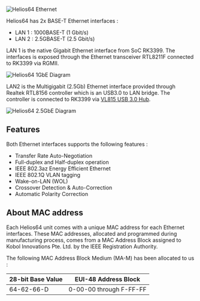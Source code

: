 ![Helios64 Ethernet](/helios64/img/ethernet/helios64_ethernet.jpg)

Helios64 has 2x BASE-T Ethernet interfaces :

* LAN 1 : 1000BASE-T (1 Gbit/s)
* LAN 2 : 2.5GBASE-T (2.5 Gbit/s)

LAN 1 is the native Gigabit Ethernet interface from SoC RK3399. The interfaces is exposed through the Ethernet transceiver RTL8211F connected to RK3399 via RGMII.

![Helios64 1GbE Diagram](/helios64/img/ethernet/helios64_1gbe_diagram.jpg)

LAN2 is the Multigigabit (2.5Gb) Ethernet interface provided through Realtek RTL8156 controller which is an USB3.0 to LAN bridge. The controller is connected to RK3399 via [VL815 USB 3.0 Hub](/helios64/usb/#usb-on-helios64).

![Helios64 2.5GbE Diagram](/helios64/img/ethernet/helios64_2-5gbe_diagram.jpg)

## Features

Both Ethernet interfaces supports the following features :

* Transfer Rate Auto-Negotiation
* Full-duplex and Half-duplex operation
* IEEE 802.3az Energy Efficient Ethernet
* IEEE 802.1Q VLAN tagging
* Wake-on-LAN (WOL)
* Crossover Detection & Auto-Correction
* Automatic Polarity Correction

## About MAC address

Each Helios64 unit comes with a unique MAC address for each Ethernet interfaces. These MAC addresses, allocated and programmed during manufacturing process, comes from a MAC Address Block assigned to Kobol Innovations Pte. Ltd. by the IEEE Registration Authority.

The following MAC Address Block Medium (MA-M) has been allocated to us :

| 28-bit Base Value | EUI-48 Address Block |
|-------------------|----------------------|
| 64-62-66-D | 0-00-00 through F-FF-FF |
